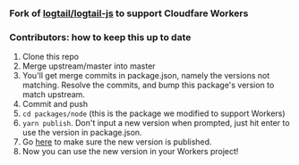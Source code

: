 ### Fork of [logtail/logtail-js](https://github.com/logtail/logtail-js) to support Cloudfare Workers

### Contributors: how to keep this up to date

1. Clone this repo
2. Merge upstream/master into master
3. You'll get merge commits in package.json, namely the versions not matching.
   Resolve the commits, and bump this package's version to match upstream.
4. Commit and push
5. `cd packages/node` (this is the package we modified to support Workers)
6. `yarn publish`. Don't input a new version when prompted, just hit enter to use the version
	 in package.json.
7. Go [here](https://www.npmjs.com/package/@magiccircle/logtail-cfworker) to
	 make sure the new version is published.
8. Now you can use the new version in your Workers project!